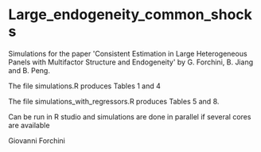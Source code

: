 # Large_endogeneity_common_shocks
Simulations for the paper 'Consistent Estimation in Large Heterogeneous Panels with Multifactor Structure and Endogeneity'
by G. Forchini, B. Jiang and B. Peng.

The file simulations.R produces Tables 1 and 4

The file simulations_with_regressors.R  produces Tables 5 and 8.

Can be run in R studio and simulations are done in parallel if several cores are available

Giovanni Forchini
